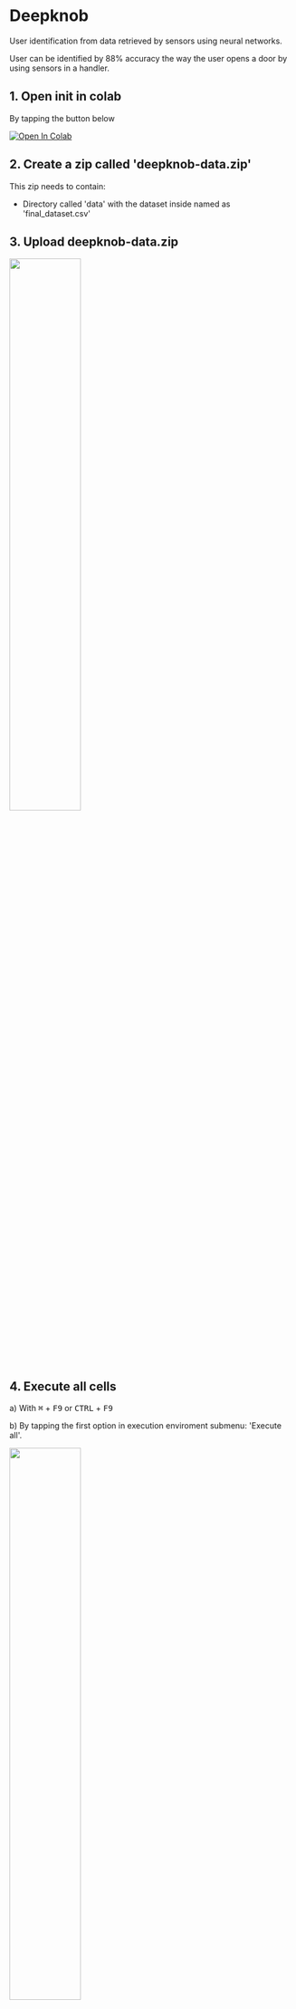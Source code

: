 # Deepknob

User identification from data retrieved by sensors using neural networks. 

User can be identified by 88% accuracy the way the user opens a door by using sensors in a handler.

## 1. Open init in colab

By tapping the button below

[![Open In Colab](https://colab.research.google.com/assets/colab-badge.svg)](https://colab.research.google.com/github/AlfredoFernandezGuaza/deepknob/blob/master/DeepKnob.ipynb)

## 2.  Create a zip called 'deepknob-data.zip'

This zip needs to contain:
*   Directory called 'data' with the dataset inside named as 'final_dataset.csv'

## 3. Upload deepknob-data.zip

<img src="https://user-images.githubusercontent.com/107152988/175368101-afeefcc3-cb54-4962-be8a-6e900e95eafe.png" width="50%"/>

## 4. Execute all cells

a) With <kbd>&#8984;</kbd> + <kbd>F9</kbd> or <kbd>CTRL</kbd> + <kbd>F9</kbd>

b) By tapping the first option in execution enviroment submenu: 'Execute all'.

<img src="https://user-images.githubusercontent.com/107152988/173200201-94000e5d-bbaf-4312-8d7c-98fb53734f8c.png" width="50%" />

## 5. Be Patience and Wait for Results, I've got 88% mean and median accuracy

¿Can you improve it by changing the model, the optimizer, the learning rate or the batch size?, you could also try modifing the callbacks.

Measures done by K-fold iterative with shuffle done before each iteration with k=8 and 2 iterations.


